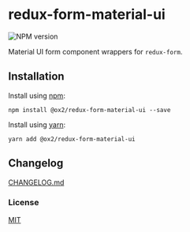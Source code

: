 # redux-form-material-ui
![NPM version](https://img.shields.io/npm/v/@ox2/redux-form-material-ui.svg?style=flat)

Material UI form component wrappers for `redux-form`.

## Installation
Install using [npm](http://npmjs.com):
```
npm install @ox2/redux-form-material-ui --save
```
Install using [yarn](http://yarnpkg.com):
```
yarn add @ox2/redux-form-material-ui
```

## Changelog
[CHANGELOG.md](https://github.com/ox2/redux-form-material-ui/tree/master/CHANGELOG.md)

### License
[MIT](https://github.com/ox2/redux-form-material-ui/tree/master/LICENSE)
